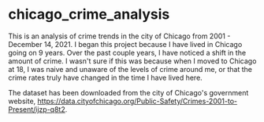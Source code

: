 # chicago_crime_analysis

This is an analysis of crime trends in the city of Chicago from 2001 - December 14, 2021. I began this project because I have lived in Chicago going on 9 years. Over the past couple years, I have noticed a shift in the amount of crime. I wasn't sure if this was because when I moved to Chicago at 18, I was naive and unaware of the levels of crime around me, or that the crime rates truly have changed in the time I have lived here. 

The dataset has been downloaded from the city of Chicago's government website, https://data.cityofchicago.org/Public-Safety/Crimes-2001-to-Present/ijzp-q8t2. 
